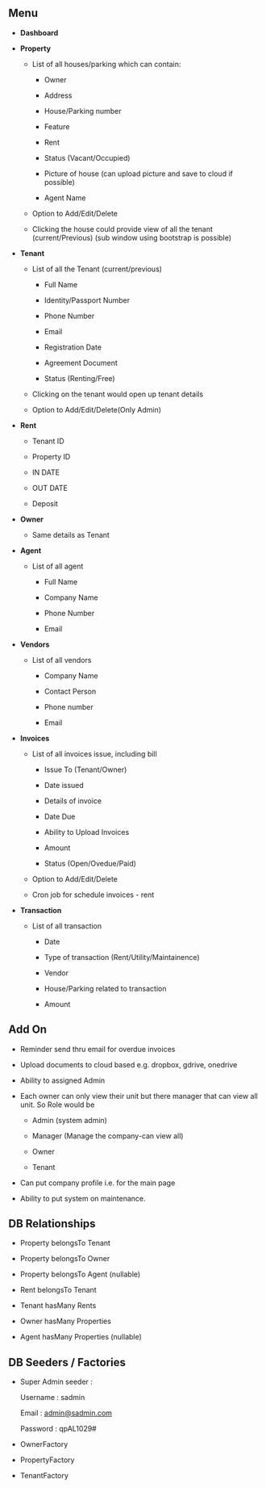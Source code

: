 ## Menu
- **Dashboard**
- **Property**

   - List of all houses/parking which can contain:

      - Owner

      - Address

      - House/Parking number

      - Feature

      - Rent

      - Status (Vacant/Occupied)

      - Picture of house (can upload picture and save to cloud if possible)

      - Agent Name

   - Option to Add/Edit/Delete

   - Clicking the house could provide view of all the tenant (current/Previous) (sub window
using bootstrap is possible)

- **Tenant**
   - List of all the Tenant (current/previous)

      - Full Name

      - Identity/Passport Number

      - Phone Number

      - Email

      - Registration Date

      - Agreement Document

      - Status (Renting/Free)


   - Clicking on the tenant would open up tenant details

   - Option to Add/Edit/Delete(Only Admin)

- **Rent**
   
   - Tenant ID

   - Property ID

   - IN DATE

   - OUT DATE

   - Deposit

- **Owner**
   - Same details as Tenant

- **Agent**
   
   - List of all agent

      - Full Name

      - Company Name

      - Phone Number

      - Email

- **Vendors**
   - List of all vendors
  
      - Company Name

      - Contact Person

      - Phone number

      - Email

- **Invoices**

   - List of all invoices issue, including bill

      - Issue To (Tenant/Owner)

      - Date issued

      - Details of invoice

      - Date Due

      - Ability to Upload Invoices

      - Amount

      - Status (Open/Ovedue/Paid)

   - Option to Add/Edit/Delete

   - Cron job for schedule invoices - rent

- **Transaction**

   - List of all transaction

      - Date

      - Type of transaction (Rent/Utility/Maintainence)

      - Vendor

      - House/Parking related to transaction

      - Amount

## Add On

- Reminder send thru email for overdue invoices

- Upload documents to cloud based e.g. dropbox, gdrive, onedrive

- Ability to assigned Admin

- Each owner can only view their unit but there manager that can view all unit. So Role would be

   - Admin (system admin)

   - Manager (Manage the company-can view all)

   - Owner

   - Tenant

- Can put company profile i.e. for the main page

- Ability to put system on maintenance.

## DB Relationships

- Property belongsTo Tenant

- Property belongsTo Owner

- Property belongsTo Agent (nullable)

- Rent belongsTo Tenant

- Tenant hasMany Rents

- Owner hasMany Properties

- Agent hasMany Properties (nullable)

## DB Seeders / Factories

- Super Admin seeder :

    Username : sadmin

    Email : admin@sadmin.com
    
    Password : qpAL1029#

- OwnerFactory

- PropertyFactory

- TenantFactory